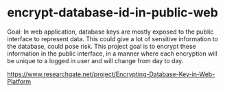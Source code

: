 # encrypt-database-id-in-public-web
Goal: In web application, database keys are mostly exposed to the public interface to represent data. This could give a lot of sensitive information to the database, could pose risk.  This project goal is to encrypt these information in the public interface, in a manner where each encryption will be unique to a logged in user and will change from day to day.

https://www.researchgate.net/project/Encrypting-Database-Key-in-Web-Platform
